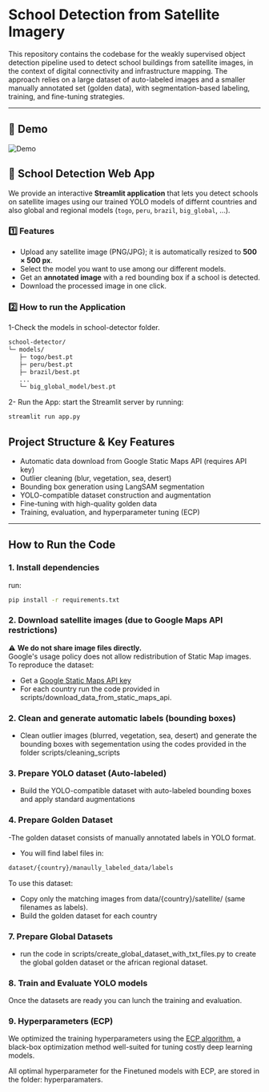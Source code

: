 # School Detection from Satellite Imagery

This repository contains the codebase for the weakly supervised object detection pipeline used to detect school buildings from satellite images, in the context of digital connectivity and infrastructure mapping. The approach relies on a large dataset of auto-labeled images and a smaller manually annotated set (golden data), with segmentation-based labeling, training, and fine-tuning strategies.

---
## 🎥 Demo
![Demo](demo.gif)

## 🏫 School Detection Web App

We provide an interactive **Streamlit application** that lets you detect schools on satellite images using our trained YOLO models of differnt countries and also global and regional models  (`togo`, `peru`, `brazil`, `big_global`, …).

### 1️⃣ Features
- Upload any satellite image (PNG/JPG); it is automatically resized to **500 × 500 px**.
- Select the model you want to use among our different models.
- Get an **annotated image** with a red bounding box if a school is detected.
- Download the processed image in one click.
### 2️⃣ How to run the Application 
1-Check the models in school-detector folder.  
```bash
school-detector/
└─ models/
   ├─ togo/best.pt
   ├─ peru/best.pt
   ├─ brazil/best.pt
   ...
   └─ big_global_model/best.pt
```
2- Run the App: start the Streamlit server by running:
```bash
streamlit run app.py
```

  
##  Project Structure & Key Features

- Automatic data download from Google Static Maps API (requires API key)
- Outlier cleaning (blur, vegetation, sea, desert)
- Bounding box generation using LangSAM segmentation
- YOLO-compatible dataset construction and augmentation
- Fine-tuning with high-quality golden data
- Training, evaluation, and hyperparameter tuning (ECP)

---

##  How to Run the Code

### 1. Install dependencies

run:

```bash
pip install -r requirements.txt
```
### 2. Download satellite images (due to Google Maps API restrictions)

⚠️ **We do not share image files directly.**  
Google's usage policy does not allow redistribution of Static Map images.  
To reproduce the dataset:

- Get a [Google Static Maps API key](https://developers.google.com/maps/documentation/maps-static/get-api-key)
- For each country run the code provided in scripts/download_data_from_static_maps_api.

### 2. Clean and generate automatic labels (bounding boxes) 
- Clean outlier images (blurred, vegetation, sea, desert) and generate the bounding boxes with segementation using the codes provided in the folder scripts/cleaning_scripts
### 3. Prepare YOLO dataset (Auto-labeled)
 - Build the YOLO-compatible dataset with auto-labeled bounding boxes and apply standard augmentations
### 4. Prepare Golden Dataset
-The golden dataset consists of manually annotated labels in YOLO format.
- You will find label files in:

 ```bash
dataset/{country}/manaully_labeled_data/labels
```
To use this dataset:
- Copy only the matching images from data/{country}/satellite/ (same filenames as labels).
- Build the golden dataset for each country

### 7. Prepare Global Datasets
- run the code in scripts/create_global_dataset_with_txt_files.py to create the global golden dataset or the african regional dataset.

### 8. Train and Evaluate YOLO models
Once the datasets are ready you can lunch the training and evaluation.
### 9. Hyperparameters (ECP)

We optimized the training hyperparameters using the [ECP algorithm](https://arxiv.org/abs/2502.04290), a black-box optimization method well-suited for tuning costly deep learning models.

All optimal hyperparameter for the Finetuned models with ECP, are stored in the folder: hyperparamaters.


